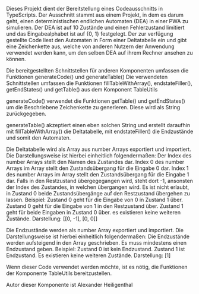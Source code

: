 Dieses Projekt dient der Bereitstellung eines Codeausschnitts in TypeScripts.
Der Ausschnitt stammt aus einem Projekt, in dem es darum geht, einen deterministischen endlichen Automaten (DEA) in einer PWA zu simulieren.
Der DEA ist auf 10 Zustände und einen Fehlerzustand limitiert und das Eingabealphabet ist auf {0, 1} festgelegt.
Der zur verfügung gestellte Code liest den Automaten in Form einer Deltatabelle ein und gibt eine Zeichenkette aus,
welche von anderen Nutzern der Anwendung verwendet werden kann, um den selben DEA auf ihrem Rechner ansehen zu können.

Die bereitgestellten Schnittstellen für anderen Komponenten umfassen die Funktionen generateCode() und generateTable()
Die verwendeten Schnittstellen umfassen die Funktionen fillTableWithArray(), endstateFiller(), getEndStates() und getTable() aus dem Komponent TableUtils

generateCode() verwendet die Funktionen getTable() und getEndStates() um die Beschriebene Zeichenkette zu generieren.
Diese wird als String zurückgegeben.

generateTable() akzeptiert einen eben solchen String und erstellt daraufhin mit fillTableWithArray() die Deltatabelle, mit endstateFiller() die Endzustände und somit den Automaten.

Die Deltatabelle wird als Array aus number Arrays exportiert und importiert. Die Darstellungsweise ist hierbei einheitlich folgendermaßen:
Der Index des number Arrays stellt den Namen des Zustandes dar. 
Index 0 des number Arrays im Array stellt den Zustandsübergang für die Eingabe 0 dar.
Index 1 des number Arrays im Array stellt den Zustandsübergang für die Eingabe 1 dar.
Falls in den Restzustand übergegegangen wird, steht dort -1, ansonsten der Index des Zustandes, in welchen übergangen wird.
Es ist nicht erlaubt, in Zustand 0 beide Zustandsübergänge auf den Restzustand übergehen zu lassen.
Beispiel:
Zustand 0 geht für die Eingabe von 0 in Zustand 1 über.
Zustand 0 geht für die Eingabe von 1 in den Restzustand über.
Zustand 1 geht für beide Eingaben in Zustand 0 über.
es existieren keine weiteren Zustände.
Darstellung: [[0, -1], [0, 0]]

Die Endzustände werden als number Array exportiert und importiert. Die Darstellungsweise ist hierbei einheitlich folgendermaßen:
Die Endzustände werden aufsteigend in den Array geschrieben.
Es muss mindestens einen Endzustand geben.
Beispiel:
Zustand 0 ist kein Endzustand.
Zustand 1 ist Endzustand.
Es existieren keine weiteren Zustände.
Darstellung: [1]


Wenn dieser Code verwendet werden möchte, ist es nötig, die Funktionen der Komponente TableUtils bereitzustellen.

Autor dieser Komponente ist Alexander Heiligenthal

